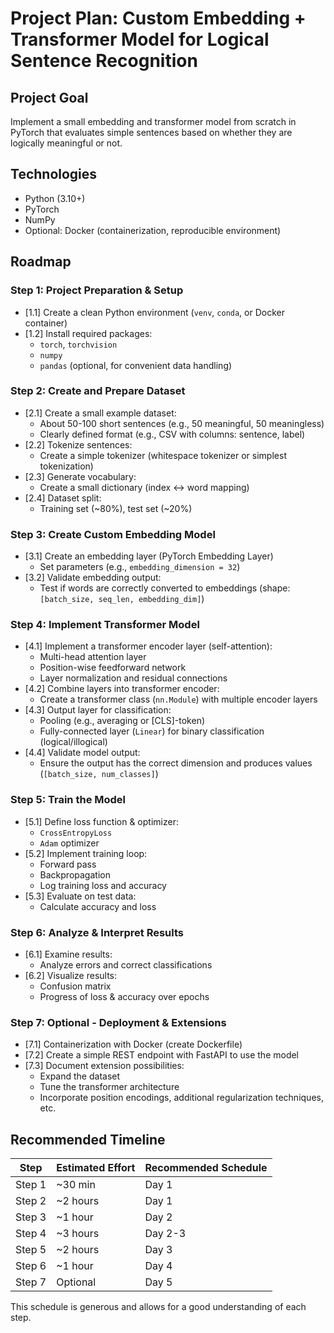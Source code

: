 # Project Plan: Custom Embedding + Transformer Model for Logical Sentence Recognition

## Project Goal
Implement a small embedding and transformer model from scratch in PyTorch that evaluates simple sentences based on whether they are logically meaningful or not.

## Technologies
* Python (3.10+)
* PyTorch
* NumPy
* Optional: Docker (containerization, reproducible environment)

## Roadmap

### Step 1: Project Preparation & Setup
- [1.1] Create a clean Python environment (`venv`, `conda`, or Docker container)
- [1.2] Install required packages:
  - `torch`, `torchvision`
  - `numpy`
  - `pandas` (optional, for convenient data handling)

### Step 2: Create and Prepare Dataset
- [2.1] Create a small example dataset:
  - About 50-100 short sentences (e.g., 50 meaningful, 50 meaningless)
  - Clearly defined format (e.g., CSV with columns: sentence, label)
- [2.2] Tokenize sentences:
  - Create a simple tokenizer (whitespace tokenizer or simplest tokenization)
- [2.3] Generate vocabulary:
  - Create a small dictionary (index ↔ word mapping)
- [2.4] Dataset split:
  - Training set (~80%), test set (~20%)

### Step 3: Create Custom Embedding Model
- [3.1] Create an embedding layer (PyTorch Embedding Layer)
  - Set parameters (e.g., `embedding_dimension = 32`)
- [3.2] Validate embedding output:
  - Test if words are correctly converted to embeddings (shape: `[batch_size, seq_len, embedding_dim]`)

### Step 4: Implement Transformer Model
- [4.1] Implement a transformer encoder layer (self-attention):
  - Multi-head attention layer
  - Position-wise feedforward network
  - Layer normalization and residual connections
- [4.2] Combine layers into transformer encoder:
  - Create a transformer class (`nn.Module`) with multiple encoder layers
- [4.3] Output layer for classification:
  - Pooling (e.g., averaging or [CLS]-token)
  - Fully-connected layer (`Linear`) for binary classification (logical/illogical)
- [4.4] Validate model output:
  - Ensure the output has the correct dimension and produces values (`[batch_size, num_classes]`)

### Step 5: Train the Model
- [5.1] Define loss function & optimizer:
  - `CrossEntropyLoss`
  - `Adam` optimizer
- [5.2] Implement training loop:
  - Forward pass
  - Backpropagation
  - Log training loss and accuracy
- [5.3] Evaluate on test data:
  - Calculate accuracy and loss

### Step 6: Analyze & Interpret Results
- [6.1] Examine results:
  - Analyze errors and correct classifications
- [6.2] Visualize results:
  - Confusion matrix
  - Progress of loss & accuracy over epochs

### Step 7: Optional - Deployment & Extensions
- [7.1] Containerization with Docker (create Dockerfile)
- [7.2] Create a simple REST endpoint with FastAPI to use the model
- [7.3] Document extension possibilities:
  - Expand the dataset
  - Tune the transformer architecture
  - Incorporate position encodings, additional regularization techniques, etc.

## Recommended Timeline

| Step | Estimated Effort | Recommended Schedule |
|------|-----------------|---------------------|
| Step 1 | ~30 min | Day 1 |
| Step 2 | ~2 hours | Day 1 |
| Step 3 | ~1 hour | Day 2 |
| Step 4 | ~3 hours | Day 2-3 |
| Step 5 | ~2 hours | Day 3 |
| Step 6 | ~1 hour | Day 4 |
| Step 7 | Optional | Day 5 |

This schedule is generous and allows for a good understanding of each step.
